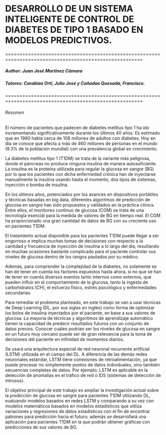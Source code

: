 # DESARROLLO DE UN SISTEMA INTELIGENTE DE CONTROL DE DIABETES DE TIPO 1 BASADO EN MODELOS PREDICTIVOS.
======================================================================================================
##### Author: Juan José Martínez Cámara
##### Tutores: Carabias Orti, Julio José y Cañadas Quesada, Francisco.
======================================================================================================

###### *Resumen*
El número de pacientes que padecen de diabetes mellitus tipo 1 ha ido incrementando
significativamente durante los últimos 40 años. Es estimado que en 1980 había cerca de
108 millones de adultos con diabetes. Hoy en día se conoce que afecta a más de 460
millones de personas en el mundo (9.3% de la población mundial) con una prevalencia
global en crecimiento.

La diabetes mellitus tipo 1 (T1DM) se trata de la variante más peligrosa, donde el páncreas
no produce ninguna insulina de manera autosuficiente. La insulina es la proteína utilizada
para regular la glucosa en sangre (BG) por lo que los pacientes con dicha enfermedad
crónica han de inyectarse manualmente la insulina usando hasta el momento, dos tipos de
sistemas, inyección o bomba de insulina.

En los últimos años, potenciados por los avances en dispositivos portátiles y técnicas
basadas en big data, diferentes algoritmos de predicción de glucosa en sangre han sido
propuestos y validados en la práctica clínica. Entre ellos, el monitoreo continuo de glucosa
(CGM) se trata de una tecnología esencial para la medida de valores de BG en tiempo real.
El CGM ha proporcionado una gran cantidad de datos de BG con su creciente uso en
pacientes T1DM.

El tratamiento actual disponible para los pacientes T1DM puede llegar a ser engorroso e
implica muchas tomas de decisiones con respecto a la cantidad y frecuencia de inyección
de insulina a lo largo del día, resultando en muchas ocasiones bastante complicado para
el paciente controlar sus niveles de glucosa dentro de los rangos pautados por su médico.

Además, para comprender la complejidad de la diabetes, no solamente se han de tener en
cuenta los factores expuestos hasta ahora, si no que se han de tener en cuenta diversos
eventos tanto internos como externos, que pueden influir en el comportamiento de la
glucosa, tanto la ingesta de carbohidratos (CH), el esfuerzo físico, estrés psicológico y
enfermedades secundarias.

Para remediar el problema planteado, en este trabajo se van a usar técnicas de Deep
Learning (DL, por sus siglas en inglés) como forma de optimizar los bolos de insulina
inyectados por el paciente, en base a sus valores de glucosa. La mayoría de técnicas y
algoritmos de aprendizaje automático tienen la capacidad de predecir resultados futuros
con un conjunto de datos previos. Conocer cuáles podrían ser los niveles de glucosa en
sangre en un futuro muy cercano puede ser de gran relevancia para la toma de decisiones
del paciente en infinidad de momentos diarios.

Se usará una arquitectura especial de red neuronal recurrente artificial (LSTM) utilizada en
el campo del DL. A diferencia de las demás redes neuronales estándar, LSTM tiene
conexiones de retroalimentación, ya que puede procesar no simplemente puntos de datos
individuales, sino también secuencias completas de datos. Por ejemplo, LSTM es aplicable
en la detección de anomalías en el tráfico de red o IDS (sistemas de detección de intrusos).

El objetivo principal de este trabajo es ampliar la investigación actual sobre la predicción
de glucosa en sangre para pacientes T1DM utilizando DL, evaluando modelos basados en
redes LSTM y comparando a su vez con modelos matemáticos basados en modelos
estadísticos que utiliza variaciones y regresiones de datos estadísticos con el fin de
encontrar patrones para predicción hacia el futuro; además se desarrollará una aplicación
para pacientes T1DM en la que podrán obtener gráficas con predicciones de sus valores
de BG.
